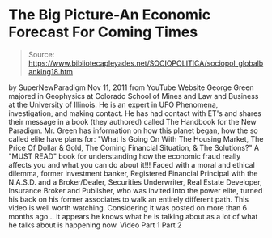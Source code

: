 # The Big Picture-An Economic Forecast For Coming Times

> Source: https://www.bibliotecapleyades.net/SOCIOPOLITICA/sociopol_globalbanking18.htm

by
SuperNewParadigm
Nov 11, 2011
from
YouTube Website
George Green majored in Geophysics at Colorado School of Mines and Law and
Business at the University of Illinois.
He is an expert in UFO Phenomena,
investigation, and making contact. He has had contact with ET's and shares
their message in a book (they authored) called The Handbook for the New
Paradigm.
Mr. Green has information on how this planet began, how the so
called elite have plans for:
"What Is Going On With
The Housing Market, The Price Of Dollar & Gold, The Coming Financial
Situation, & The Solutions?"
A "MUST READ" book for understanding how the
economic fraud really affects you and
what you can do about it!!!
Faced with a moral and ethical dilemma, former
investment banker, Registered Financial Principal with the N.A.S.D. and a
Broker/Dealer, Securities Underwriter, Real Estate Developer, Insurance
Broker and Publisher, who was invited into the power elite, turned his back
on his former associates to walk an entirely different path.
This video is well worth watching. Considering
it was posted on more than 6 months ago... it appears he knows what he is
talking about as a lot of what he talks about is happening now.
Video
Part 1
Part 2
